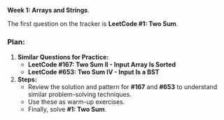 **Week 1: Arrays and Strings**.

The first question on the tracker is **LeetCode #1: Two Sum**.

### Plan:
1. **Similar Questions for Practice:**
   - **LeetCode #167: Two Sum II - Input Array Is Sorted**
   - **LeetCode #653: Two Sum IV - Input Is a BST**
2. **Steps:**
   - Review the solution and pattern for **#167** and **#653** to understand similar problem-solving techniques.
   - Use these as warm-up exercises.
   - Finally, solve **#1: Two Sum**.